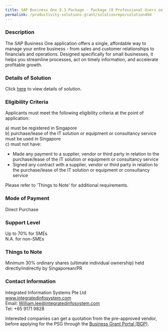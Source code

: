 ```yaml
---
title: SAP Business One 9.3 Package - Package (8 Professional Users on Cloud with Peppol Einvoicing)
permalink: /productivity-solutions-grant/solutionrepo/solution494
---
```


### Description

The SAP Business One application offers a single, affordable way to manage your entire business - from sales and customer relationships to financials and operations. Designed specifically for small businesses, it helps you streamline processes, act on timely information, and accelerate profitable growth.

### Details of Solution

Click <a href='https://www.gobusiness.gov.sg/images/psg/DesensitisedIntegratedInfoSystemsAnnex3CRwef12August2021-_Part_4.pdf' target='_blank' rel='noopener'>here</a> to view details of solution.

### Eligibility Criteria

Applicants must meet the following eligibility criteria at the point of application:

a) must be registered in Singapore <br>
b) purchase/lease of the IT solution or equipment or consultancy service must be used in Singapore <br>
c) must not have:
- Made any payment to a supplier, vendor or third party in relation to the purchase/lease of the IT solution or equipment or consultancy service
- Signed any contract with a supplier, vendor or third party in relation to the purchase/lease of the IT solution or equipment or consultancy service

Please refer to 'Things to Note' for additional requirements.

### Mode of Payment
Direct Purchase

### Support Level
Up to 70% for SMEs <br>
N.A. for non-SMEs

### Things to Note
 Minimum 30% ordinary shares (ultimate individual ownership) held directly/indirectly by Singaporean/PR

### Contact Information
Integrated Information Systems Pte Ltd<br>www.integratedinfosystem.com<br>Email: William.lee@integratedinfosystem.com<br>Tel: +65 9171 9828

Interested companies can get a quotation from the pre-approved vendor, before applying for the PSG through the <a target='_blank' rel='noopener' href='https://www.businessgrants.gov.sg/'>Business Grant Portal (BGP)</a>.

